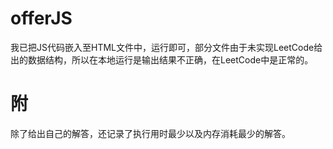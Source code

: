 # offerJS

我已把JS代码嵌入至HTML文件中，运行即可，部分文件由于未实现LeetCode给出的数据结构，所以在本地运行是输出结果不正确，在LeetCode中是正常的。

# 附

除了给出自己的解答，还记录了执行用时最少以及内存消耗最少的解答。